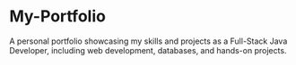 # My-Portfolio
A personal portfolio showcasing my skills and projects as a Full-Stack Java Developer, including web development, databases, and hands-on projects.

